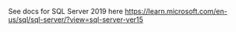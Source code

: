 See docs for SQL Server 2019 here https://learn.microsoft.com/en-us/sql/sql-server/?view=sql-server-ver15